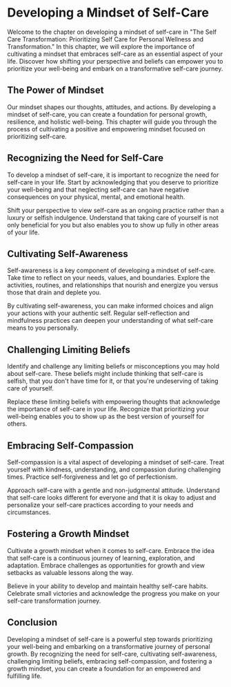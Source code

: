 Developing a Mindset of Self-Care
==========================================

Welcome to the chapter on developing a mindset of self-care in "The Self Care Transformation: Prioritizing Self Care for Personal Wellness and Transformation." In this chapter, we will explore the importance of cultivating a mindset that embraces self-care as an essential aspect of your life. Discover how shifting your perspective and beliefs can empower you to prioritize your well-being and embark on a transformative self-care journey.

The Power of Mindset
--------------------

Our mindset shapes our thoughts, attitudes, and actions. By developing a mindset of self-care, you can create a foundation for personal growth, resilience, and holistic well-being. This chapter will guide you through the process of cultivating a positive and empowering mindset focused on prioritizing self-care.

Recognizing the Need for Self-Care
----------------------------------

To develop a mindset of self-care, it is important to recognize the need for self-care in your life. Start by acknowledging that you deserve to prioritize your well-being and that neglecting self-care can have negative consequences on your physical, mental, and emotional health.

Shift your perspective to view self-care as an ongoing practice rather than a luxury or selfish indulgence. Understand that taking care of yourself is not only beneficial for you but also enables you to show up fully in other areas of your life.

Cultivating Self-Awareness
--------------------------

Self-awareness is a key component of developing a mindset of self-care. Take time to reflect on your needs, values, and boundaries. Explore the activities, routines, and relationships that nourish and energize you versus those that drain and deplete you.

By cultivating self-awareness, you can make informed choices and align your actions with your authentic self. Regular self-reflection and mindfulness practices can deepen your understanding of what self-care means to you personally.

Challenging Limiting Beliefs
----------------------------

Identify and challenge any limiting beliefs or misconceptions you may hold about self-care. These beliefs might include thinking that self-care is selfish, that you don't have time for it, or that you're undeserving of taking care of yourself.

Replace these limiting beliefs with empowering thoughts that acknowledge the importance of self-care in your life. Recognize that prioritizing your well-being enables you to show up as the best version of yourself for others.

Embracing Self-Compassion
-------------------------

Self-compassion is a vital aspect of developing a mindset of self-care. Treat yourself with kindness, understanding, and compassion during challenging times. Practice self-forgiveness and let go of perfectionism.

Approach self-care with a gentle and non-judgmental attitude. Understand that self-care looks different for everyone and that it is okay to adjust and personalize your self-care practices according to your needs and circumstances.

Fostering a Growth Mindset
--------------------------

Cultivate a growth mindset when it comes to self-care. Embrace the idea that self-care is a continuous journey of learning, exploration, and adaptation. Embrace challenges as opportunities for growth and view setbacks as valuable lessons along the way.

Believe in your ability to develop and maintain healthy self-care habits. Celebrate small victories and acknowledge the progress you make on your self-care transformation journey.

Conclusion
----------

Developing a mindset of self-care is a powerful step towards prioritizing your well-being and embarking on a transformative journey of personal growth. By recognizing the need for self-care, cultivating self-awareness, challenging limiting beliefs, embracing self-compassion, and fostering a growth mindset, you can create a foundation for an empowered and fulfilling life.

